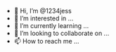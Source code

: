 - 👋 Hi, I’m @1234jess
- 👀 I’m interested in ...
- 🌱 I’m currently learning ...
- 💞️ I’m looking to collaborate on ...
- 📫 How to reach me ...

<!---
1234jess/1234jess is a ✨ special ✨ repository because its `README.md` (this file) appears on your GitHub profile.
You can click the Preview link to take a look at your changes.
--->
